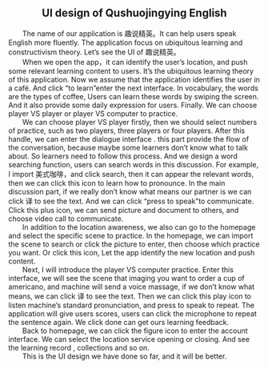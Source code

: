 ## <center> UI design of Qushuojingying English </center>
&#8195;&#8195;The name of our application is 趣说精英。It can help users speak English more fluently. The application focus on ubiquitous learning and constructivism theory. Let’s see the UI of 趣说精英。  
&#8195;&#8195;When we open the app，it can identify the user’s location, and push some relevant learning content to users. It’s the ubiquitous learning theory of this application. Now we assume that the application identifies the user in a café. And click “to learn”enter the next interface. In vocabulary, the words are the types of coffee, Users can learn these words by swiping the screen. And it also provide some daily expression for users. Finally. We can choose player VS player or player VS computer to practice.   
&#8195;&#8195;We can choose player VS player firstly, then we should select numbers of practice, such as two players, three players or four players. After this handle, we can enter the dialogue interface . this part provide the flow of the conversation, because maybe some learners don’t know what to talk about. So learners need to follow this process. And we design a word searching function, users can search words in this discussion. For example, I import 美式咖啡，and click search, then it can appear the relevant words, then we can click this icon to learn how to pronounce. In the main discussion part, if we really don’t know what means our partner is we can click 译 to see the text.  And we can click “press to speak”to communicate. Click this plus icon, we can send picture and document to others, and choose video call to communicate.  
&#8195;&#8195;In addition to the location awareness, we also can go to the homepage and select the specific scene to practice. In the homepage, we can import the scene to search or click the picture to enter, then choose which practice you want. Or click this icon, Let the app identify the new location and push content.  
&#8195;&#8195;Next, I will introduce the player VS computer practice. Enter this interface, we will see the scene that imaging you want to order a cup of americano, and machine will send a voice massage, if we don’t know what means, we can click 译 to see the text. Then we can click this play icon to listen machine’s standard pronunciation, and press to speak to repeat. The application will give users scores, users can click the microphone to repeat the sentence again. We click done can get ours learning feedback.  
&#8195;&#8195;Back to homepage, we can click the figure icon to enter the account interface. We can select the location service opening or closing. And see the learning record , collections and so on.  
&#8195;&#8195;This is the UI design we have done so far, and it will be better.   



